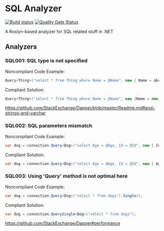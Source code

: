 # SQL Analyzer

[![Build status](https://ci.appveyor.com/api/projects/status/vdgcjc30q62c2rnx?svg=true)](https://ci.appveyor.com/project/olsh/sql-analyzer-net)
[![Quality Gate Status](https://sonarcloud.io/api/project_badges/measure?project=sql-analyzer&metric=alert_status)](https://sonarcloud.io/dashboard?id=sql-analyzer-net)


A Roslyn-based analyzer for SQL related stuff in .NET


## Analyzers

### SQL001: SQL type is not specified

Noncompliant Code Example:  
```csharp
Query<Thing>("select * from Thing where Name = @Name", new { Name = abcde });
```

Compliant Solution:  
```csharp
Query<Thing>("select * from Thing where Name = @Name", new {Name = new DbString { Value = "abcde", IsFixedLength = true, Length = 10, IsAnsi = true }});
```

https://github.com/StackExchange/Dapper/blob/master/Readme.md#ansi-strings-and-varchar


### SQL002: SQL parameters mismatch

Noncompliant Code Example:  
```csharp
var dog = connection.Query<Dog>("select Age = @Age, Id = @Id", new { Id = guid });
```

Compliant Solution:  
```csharp
var dog = connection.Query<Dog>("select Age = @Age, Id = @Id", new { Age = (int?)null, Id = guid });
```

### SQL003: Using 'Query' method is not optimal here

Noncompliant Code Example:  
```csharp
var dog = connection.Query<Dog>("select * from dogs").Single();
```

Compliant Solution:  
```csharp
var dog = connection.QuerySingle<Dog>("select * from dogs");
```

https://github.com/StackExchange/Dapper#performance
